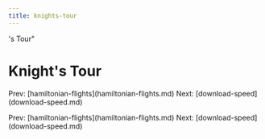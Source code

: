 ```yaml
---
title: knights-tour
---
```


's Tour\"

# Knight\'s Tour

Prev:
\[hamiltonian-flights](hamiltonian-flights.md)
Next: \[download-speed](download-speed.md)

Prev:
\[hamiltonian-flights](hamiltonian-flights.md)
Next: \[download-speed](download-speed.md)
